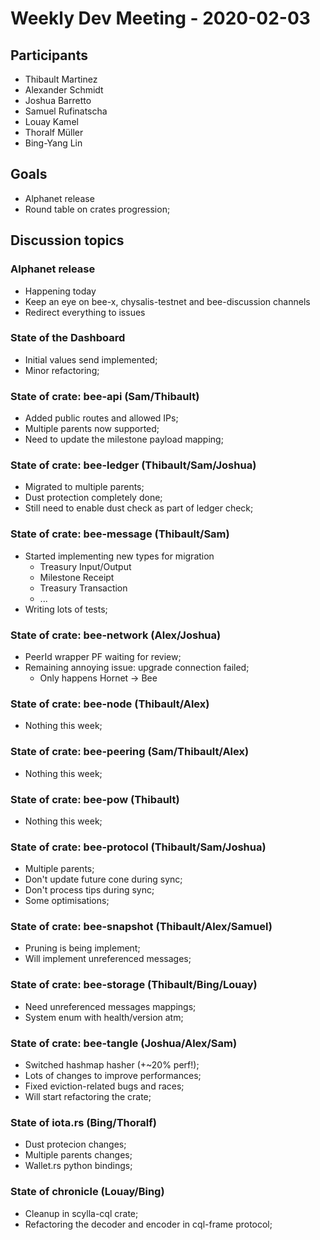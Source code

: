 # Weekly Dev Meeting - 2020-02-03

## Participants

- Thibault Martinez
- Alexander Schmidt
- Joshua Barretto
- Samuel Rufinatscha
- Louay Kamel
- Thoralf Müller
- Bing-Yang Lin

## Goals

- Alphanet release
- Round table on crates progression;

## Discussion topics

### Alphanet release

- Happening today
- Keep an eye on bee-x, chysalis-testnet and bee-discussion channels
- Redirect everything to issues

### State of the Dashboard

- Initial values send implemented;
- Minor refactoring;

### State of crate: bee-api (Sam/Thibault)

- Added public routes and allowed IPs;
- Multiple parents now supported;
- Need to update the milestone payload mapping;

### State of crate: bee-ledger (Thibault/Sam/Joshua)

- Migrated to multiple parents;
- Dust protection completely done;
- Still need to enable dust check as part of ledger check;

### State of crate: bee-message (Thibault/Sam)

- Started implementing new types for migration
    - Treasury Input/Output
    - Milestone Receipt
    - Treasury Transaction
    - ...
- Writing lots of tests;

### State of crate: bee-network (Alex/Joshua)

- PeerId wrapper PF waiting for review;
- Remaining annoying issue: upgrade connection failed;
    - Only happens Hornet -> Bee

### State of crate: bee-node (Thibault/Alex)

- Nothing this week;

### State of crate: bee-peering (Sam/Thibault/Alex)

- Nothing this week;

### State of crate: bee-pow (Thibault)

- Nothing this week;

### State of crate: bee-protocol (Thibault/Sam/Joshua)

- Multiple parents;
- Don't update future cone during sync;
- Don't process tips during sync;
- Some optimisations;

### State of crate: bee-snapshot (Thibault/Alex/Samuel)

- Pruning is being implement;
- Will implement unreferenced messages;

### State of crate: bee-storage (Thibault/Bing/Louay)

- Need unreferenced messages mappings;
- System enum with health/version atm;

### State of crate: bee-tangle (Joshua/Alex/Sam)

- Switched hashmap hasher (+~20% perf!);
- Lots of changes to improve performances;
- Fixed eviction-related bugs and races;
- Will start refactoring the crate;

### State of iota.rs (Bing/Thoralf)

- Dust protecion changes;
- Multiple parents changes;
- Wallet.rs python bindings;

### State of chronicle (Louay/Bing)

- Cleanup in scylla-cql crate;
- Refactoring the decoder and encoder in cql-frame protocol;
